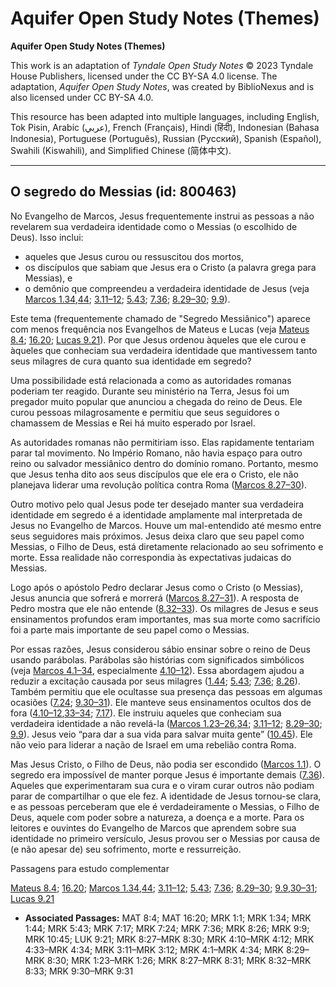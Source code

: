 # Aquifer Open Study Notes (Themes)

**Aquifer Open Study Notes (Themes)**

This work is an adaptation of *Tyndale Open Study Notes* © 2023 Tyndale House Publishers, licensed under the CC BY\-SA 4\.0 license. The adaptation, *Aquifer Open Study Notes*, was created by BiblioNexus and is also licensed under CC BY\-SA 4\.0\.

This resource has been adapted into multiple languages, including English, Tok Pisin, Arabic (عربي), French (Français), Hindi (हिंदी), Indonesian (Bahasa Indonesia), Portuguese (Português), Russian (Русский), Spanish (Español), Swahili (Kiswahili), and Simplified Chinese (简体中文).



--------------------------------

## O segredo do Messias (id: 800463)

No Evangelho de Marcos, Jesus frequentemente instrui as pessoas a não revelarem sua verdadeira identidade como o Messias (o escolhido de Deus). Isso inclui:

* aqueles que Jesus curou ou ressuscitou dos mortos,
* os discípulos que sabiam que Jesus era o Cristo (a palavra grega para Messias), e
* o demônio que compreendeu a verdadeira identidade de Jesus (veja [Marcos 1\.34](https://ref.ly/Mark1:34),[44](https://ref.ly/Mark1:44); [3\.11–12](https://ref.ly/Mark3:11-Mark3:12); [5\.43](https://ref.ly/Mark5:43); [7\.36](https://ref.ly/Mark7:36); [8\.29–30](https://ref.ly/Mark8:29-Mark8:30); [9\.9](https://ref.ly/Mark9:9)).

Este tema (frequentemente chamado de "Segredo Messiânico") aparece com menos frequência nos Evangelhos de Mateus e Lucas (veja [Mateus 8\.4](https://ref.ly/Matt8:4); [16\.20](https://ref.ly/Matt16:20); [Lucas 9\.21](https://ref.ly/Luke9:21)). Por que Jesus ordenou àqueles que ele curou e àqueles que conheciam sua verdadeira identidade que mantivessem tanto seus milagres de cura quanto sua identidade em segredo?

Uma possibilidade está relacionada a como as autoridades romanas poderiam ter reagido. Durante seu ministério na Terra, Jesus foi um pregador muito popular que anunciou a chegada do reino de Deus. Ele curou pessoas milagrosamente e permitiu que seus seguidores o chamassem de Messias e Rei há muito esperado por Israel.

As autoridades romanas não permitiriam isso. Elas rapidamente tentariam parar tal movimento. No Império Romano, não havia espaço para outro reino ou salvador messiânico dentro do domínio romano. Portanto, mesmo que Jesus tenha dito aos seus discípulos que ele era o Cristo, ele não planejava liderar uma revolução política contra Roma ([Marcos 8\.27–30](https://ref.ly/Mark8:27-Mark8:30)).

Outro motivo pelo qual Jesus pode ter desejado manter sua verdadeira identidade em segredo é a identidade amplamente mal interpretada de Jesus no Evangelho de Marcos. Houve um mal\-entendido até mesmo entre seus seguidores mais próximos. Jesus deixa claro que seu papel como Messias, o Filho de Deus, está diretamente relacionado ao seu sofrimento e morte. Essa realidade não correspondia às expectativas judaicas do Messias.

Logo após o apóstolo Pedro declarar Jesus como o Cristo (o Messias), Jesus anuncia que sofrerá e morrerá ([Marcos 8\.27–31](https://ref.ly/Mark8:27-Mark8:31)). A resposta de Pedro mostra que ele não entende ([8\.32–33](https://ref.ly/Mark8:32-Mark8:33)). Os milagres de Jesus e seus ensinamentos profundos eram importantes, mas sua morte como sacrifício foi a parte mais importante de seu papel como o Messias.

Por essas razões, Jesus considerou sábio ensinar sobre o reino de Deus usando parábolas. Parábolas são histórias com significados simbólicos (veja [Marcos 4\.1–34](https://ref.ly/Mark4:1-Mark4:34), especialmente [4\.10–12](https://ref.ly/Mark4:10-Mark4:12)). Essa abordagem ajudou a reduzir a excitação causada por seus milagres ([1\.44](https://ref.ly/Mark1:44); [5\.43](https://ref.ly/Mark5:43); [7\.36](https://ref.ly/Mark7:36); [8\.26](https://ref.ly/Mark8:26)). Também permitiu que ele ocultasse sua presença das pessoas em algumas ocasiões ([7\.24](https://ref.ly/Mark7:24); [9\.30–31](https://ref.ly/Mark9:30-Mark9:31)). Ele manteve seus ensinamentos ocultos dos de fora ([4\.10–12](https://ref.ly/Mark4:10-Mark4:12),[33–34](https://ref.ly/Mark4:33-Mark4:34); [7\.17](https://ref.ly/Mark7:17)). Ele instruiu aqueles que conheciam sua verdadeira identidade a não revelá\-la ([Marcos 1\.23–26](https://ref.ly/Mark1:23-Mark1:26),[34](https://ref.ly/Mark1:34); [3\.11–12](https://ref.ly/Mark3:11-Mark3:12); [8\.29–30](https://ref.ly/Mark8:29-Mark8:30); [9\.9](https://ref.ly/Mark9:9)). Jesus veio “para dar a sua vida para salvar muita gente” ([10\.45](https://ref.ly/Mark10:45)). Ele não veio para liderar a nação de Israel em uma rebelião contra Roma.

Mas Jesus Cristo, o Filho de Deus, não podia ser escondido ([Marcos 1\.1](https://ref.ly/Mark1:1)). O segredo era impossível de manter porque Jesus é importante demais ([7\.36](https://ref.ly/Mark7:36)). Aqueles que experimentaram sua cura e o viram curar outros não podiam parar de compartilhar o que ele fez. A identidade de Jesus tornou\-se clara, e as pessoas perceberam que ele é verdadeiramente o Messias, o Filho de Deus, aquele com poder sobre a natureza, a doença e a morte. Para os leitores e ouvintes do Evangelho de Marcos que aprendem sobre sua identidade no primeiro versículo, Jesus provou ser o Messias por causa de (e não apesar de) seu sofrimento, morte e ressurreição.

Passagens para estudo complementar

[Mateus 8\.4](https://ref.ly/Matt8:4); [16\.20](https://ref.ly/Matt16:20); [Marcos 1\.34](https://ref.ly/Mark1:34),[44](https://ref.ly/Mark1:44); [3\.11–12](https://ref.ly/Mark3:11-Mark3:12); [5\.43](https://ref.ly/Mark5:43); [7\.36](https://ref.ly/Mark7:36); [8\.29–30](https://ref.ly/Mark8:29-Mark8:30); [9\.9](https://ref.ly/Mark9:9),[30–31](https://ref.ly/Mark9:30-Mark9:31); [Lucas 9\.21](https://ref.ly/Luke9:21)

* **Associated Passages:** MAT 8:4; MAT 16:20; MRK 1:1; MRK 1:34; MRK 1:44; MRK 5:43; MRK 7:17; MRK 7:24; MRK 7:36; MRK 8:26; MRK 9:9; MRK 10:45; LUK 9:21; MRK 8:27–MRK 8:30; MRK 4:10–MRK 4:12; MRK 4:33–MRK 4:34; MRK 3:11–MRK 3:12; MRK 4:1–MRK 4:34; MRK 8:29–MRK 8:30; MRK 1:23–MRK 1:26; MRK 8:27–MRK 8:31; MRK 8:32–MRK 8:33; MRK 9:30–MRK 9:31

